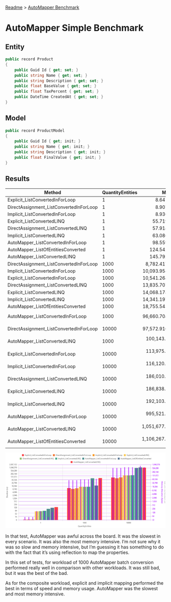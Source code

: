 [Readme](./readme.md) > [AutoMapper Benchmark](./automapperbenchmark.md)

# AutoMapper Simple Benchmark
## Entity
```csharp
public record Product
{
    public Guid Id { get; set; }
    public string Name { get; set; }
    public string Description { get; set; }
    public float BaseValue { get; set; }
    public float TaxPercent { get; set; }
    public DateTime CreatedAt { get; set; }
}
```

## Model
```csharp
public record ProductModel
{
    public Guid Id { get; init; }
    public string Name { get; init; }
    public string Description { get; init; }
    public float FinalValue { get; init; }
}
```


## Results
| Method                                  | QuantityEntities |             Mean |          Error |         StdDev |           Median |              Min |              Max | Rank |     Gen0 |    Gen1 |    Gen2 | Allocated |
|-----------------------------------------|------------------|-----------------:|---------------:|---------------:|-----------------:|-----------------:|-----------------:|-----:|---------:|--------:|--------:|----------:|
| Explicit_ListConvertedInForLoop         | 1                |         8.647 ns |      0.1995 ns |      0.3697 ns |         8.531 ns |         8.086 ns |         9.690 ns |    1 |   0.0089 |       - |       - |      56 B |
| DirectAssignment_ListConvertedInForLoop | 1                |         8.907 ns |      0.2091 ns |      0.5582 ns |         8.985 ns |         7.905 ns |        10.364 ns |    2 |   0.0089 |       - |       - |      56 B |
| Implicit_ListConvertedInForLoop         | 1                |         8.936 ns |      0.2048 ns |      0.4274 ns |         8.951 ns |         8.284 ns |         9.781 ns |    2 |   0.0089 |       - |       - |      56 B |
| Explicit_ListConvertedLINQ              | 1                |        55.719 ns |      1.1408 ns |      2.0861 ns |        55.729 ns |        52.744 ns |        60.802 ns |    3 |   0.0268 |       - |       - |     168 B |
| DirectAssignment_ListConvertedLINQ      | 1                |        57.918 ns |      1.2112 ns |      3.5714 ns |        57.510 ns |        52.771 ns |        66.731 ns |    4 |   0.0268 |       - |       - |     168 B |
| Implicit_ListConvertedLINQ              | 1                |        63.086 ns |      1.6583 ns |      4.6772 ns |        61.774 ns |        55.936 ns |        75.988 ns |    5 |   0.0268 |       - |       - |     168 B |
| AutoMapper_ListConvertedInForLoop       | 1                |        98.559 ns |      1.9846 ns |      2.2059 ns |        98.010 ns |        96.108 ns |       103.569 ns |    6 |   0.0088 |       - |       - |      56 B |
| AutoMapper_ListOfEntitiesConverted      | 1                |       124.542 ns |      2.5236 ns |      4.6146 ns |       123.727 ns |       119.203 ns |       136.325 ns |    7 |   0.0229 |       - |       - |     144 B |
| AutoMapper_ListConvertedLINQ            | 1                |       145.792 ns |      0.9940 ns |      0.8811 ns |       145.959 ns |       144.286 ns |       147.573 ns |    8 |   0.0370 |       - |       - |     232 B |
| DirectAssignment_ListConvertedInForLoop | 1000             |     8,782.417 ns |    175.2428 ns |    163.9222 ns |     8,843.095 ns |     8,547.931 ns |     9,059.572 ns |    9 |   8.9264 |       - |       - |   56000 B |
| Implicit_ListConvertedInForLoop         | 1000             |    10,093.958 ns |    191.2182 ns |    234.8332 ns |    10,079.356 ns |     9,630.954 ns |    10,491.277 ns |   10 |   8.9264 |       - |       - |   56000 B |
| Explicit_ListConvertedInForLoop         | 1000             |    10,541.264 ns |    141.9899 ns |    132.8175 ns |    10,539.351 ns |    10,336.105 ns |    10,738.193 ns |   11 |   8.9264 |       - |       - |   56000 B |
| DirectAssignment_ListConvertedLINQ      | 1000             |    13,835.707 ns |    270.2320 ns |    321.6919 ns |    13,929.976 ns |    13,317.441 ns |    14,243.372 ns |   12 |  10.2081 |  1.6785 |       - |   64104 B |
| Explicit_ListConvertedLINQ              | 1000             |    14,068.178 ns |    182.7289 ns |    161.9844 ns |    14,070.295 ns |    13,794.986 ns |    14,297.040 ns |   12 |  10.2081 |  1.6785 |       - |   64104 B |
| Implicit_ListConvertedLINQ              | 1000             |    14,341.197 ns |    284.3339 ns |    593.5108 ns |    14,465.900 ns |    13,409.798 ns |    15,985.426 ns |   12 |  10.2081 |  1.6785 |       - |   64104 B |
| AutoMapper_ListOfEntitiesConverted      | 1000             |    18,755.543 ns |    356.1501 ns |    349.7870 ns |    18,599.483 ns |    18,407.730 ns |    19,469.247 ns |   13 |  11.5662 |  1.9226 |       - |   72600 B |
| AutoMapper_ListConvertedInForLoop       | 1000             |    96,660.704 ns |  1,919.0465 ns |  3,043.8111 ns |    98,146.570 ns |    90,985.327 ns |   100,940.381 ns |   14 |   8.9111 |       - |       - |   56000 B |
| DirectAssignment_ListConvertedInForLoop | 10000            |    97,572.916 ns |  1,914.3615 ns |  3,995.9854 ns |    96,964.270 ns |    90,736.938 ns |   106,744.849 ns |   14 |  89.2334 |       - |       - |  560000 B |
| AutoMapper_ListConvertedLINQ            | 1000             |   100,143.725 ns |  1,978.3433 ns |  3,194.6556 ns |    99,945.770 ns |    95,212.390 ns |   105,190.466 ns |   15 |  10.1318 |  1.5869 |       - |   64168 B |
| Explicit_ListConvertedInForLoop         | 10000            |   113,975.152 ns |  2,241.9198 ns |  2,302.2866 ns |   113,211.304 ns |   111,252.563 ns |   119,793.896 ns |   16 |  89.2334 |       - |       - |  560000 B |
| Implicit_ListConvertedInForLoop         | 10000            |   116,120.808 ns |  1,257.9297 ns |  1,176.6682 ns |   116,345.032 ns |   113,594.531 ns |   117,466.138 ns |   17 |  89.2334 |       - |       - |  560000 B |
| DirectAssignment_ListConvertedLINQ      | 10000            |   186,010.936 ns |  3,700.2757 ns |  4,261.2430 ns |   186,835.645 ns |   179,188.770 ns |   191,703.394 ns |   18 | 101.8066 | 41.0156 |       - |  640104 B |
| Explicit_ListConvertedLINQ              | 10000            |   186,838.391 ns |  3,591.9402 ns |  3,843.3358 ns |   186,955.347 ns |   178,879.297 ns |   194,612.769 ns |   18 | 101.8066 | 41.0156 |       - |  640104 B |
| Implicit_ListConvertedLINQ              | 10000            |   192,103.914 ns |  3,735.1283 ns |  3,668.3955 ns |   192,140.649 ns |   182,759.595 ns |   198,899.585 ns |   19 | 101.8066 | 41.0156 |       - |  640104 B |
| AutoMapper_ListConvertedInForLoop       | 10000            |   995,521.141 ns | 19,836.4412 ns | 48,284.6394 ns |   987,702.051 ns |   917,358.984 ns | 1,083,250.586 ns |   20 |  87.8906 |       - |       - |  560002 B |
| AutoMapper_ListConvertedLINQ            | 10000            | 1,051,677.007 ns | 20,739.9704 ns | 30,400.3797 ns | 1,039,105.859 ns | 1,007,458.984 ns | 1,102,852.148 ns |   21 | 101.5625 | 41.0156 |       - |  640170 B |
| AutoMapper_ListOfEntitiesConverted      | 10000            | 1,106,267.364 ns | 21,729.0737 ns | 33,182.5904 ns | 1,100,171.484 ns | 1,029,599.609 ns | 1,192,829.297 ns |   22 | 136.7188 | 91.7969 | 33.2031 |  822480 B |

![Result Chart](./automappersimplebenchmark.png)


In that test, AutoMapper was awful across the board. It was the slowest in every scenario. It was also the most memory intensive. I’m not sure why it was so slow and memory intensive, but I’m guessing it has something to do
with the fact that it’s using reflection to map the properties. 

In this set of tests, for workload of 1000 AutoMapper batch conversion performed really well in comparison with other workloads. It was still bad, but it was the best of the bad.

As for the composite workload, explicit and implicit mapping performed the best in terms of speed and memory usage. AutoMapper was the slowest and most memory intensive.
